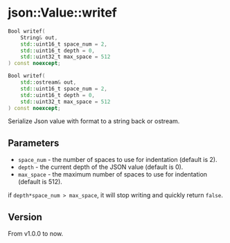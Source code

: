 # **json::Value::writef**

```cpp
Bool writef(
    String& out,
    std::uint16_t space_num = 2,
    std::uint16_t depth = 0,
    std::uint32_t max_space = 512
) const noexcept;

Bool writef(
    std::ostream& out, 
    std::uint16_t space_num = 2,
    std::uint16_t depth = 0,
    std::uint32_t max_space = 512
) const noexcept;
```


Serialize Json value with format to a string back or ostream.

## Parameters

- `space_num` \- the number of spaces to use for indentation (default is 2).
- `depth` \- the current depth of the JSON value (default is 0).
- `max_space` \- the maximum number of spaces to use for indentation (default is 512).

if `depth*space_num > max_space`, it will stop writing and quickly return `false`.

## Version

From v1.0.0 to now.
